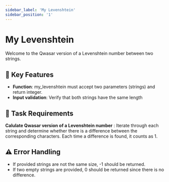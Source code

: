 ```yaml
---
sidebar_label: 'My Levenshtein'
sidebar_position: '1'
---
```


# My Levenshtein

Welcome to the Qwasar version of a Levenshtein number between two strings. 

## 🚀 Key Features

- **Function**: my_levenshtein must accept two parameters (strings) and return integer.
- **Input validation**: Verify that both strings have the same length

## 📝 Task Requirements

**Calulate Qwasar version of a Levenshtein number** : Iterate through each string and determine whether there is a difference between the corresponding characters. Each time a difference is found, it counts as 1.

## ⚠️ Error Handling

- If provided strings are not the same size, -1 should be returned.
- If two empty strings are provided, 0 should be returned since there is no difference.
